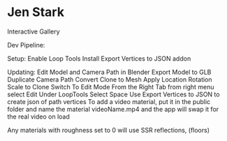 # Jen Stark

Interactive Gallery

Dev Pipeline:

Setup:
Enable Loop Tools
Install Export Vertices to JSON addon

Updating:
Edit Model and Camera Path in Blender
Export Model to GLB
Duplicate Camera Path
Convert Clone to Mesh
Apply Location Rotation Scale to Clone
Switch To Edit Mode
From the Right Tab from right menu select Edit
Under LoopTools Select Space
Use Export Vertices to JSON to create json of path vertices
To add a video material, put it in the public folder and name the material videoName.mp4 and the app will swap it for the real video on load

Any materials with roughness set to 0 will use SSR reflections, (floors)
